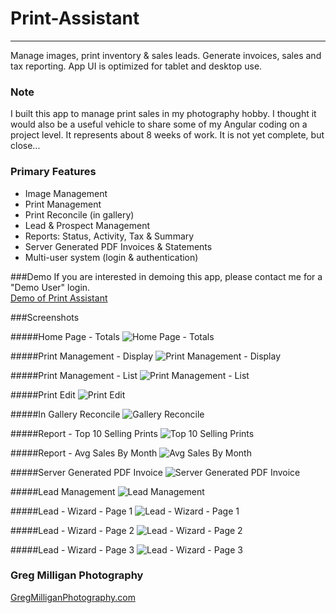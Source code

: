 # Print-Assistant 
- - - -
Manage images, print inventory & sales leads. Generate invoices, sales and tax reporting. App UI is optimized for tablet and desktop use.  

### Note
I built this app to manage print sales in my photography hobby. 
I thought it would also be a useful vehicle to share some of my Angular coding on a project level.
It represents about 8 weeks of work. 
It is not yet complete, but close...

### Primary Features 
* Image Management 
* Print Management
* Print Reconcile (in gallery)
* Lead & Prospect Management
* Reports: Status, Activity, Tax & Summary
* Server Generated PDF Invoices & Statements
* Multi-user system (login & authentication)

###Demo
If you are interested in demoing this app, please contact me for a "Demo User" login.  
[Demo of Print Assistant](http://assistant.milliganmedia.net/)

###Screenshots

#####Home Page - Totals 
![Home Page - Totals](http://www.xybersolve.com/pa/screenshots/optimized2/home-totals-2.png "Home Page - Totals")

#####Print Management - Display 
![Print Management - Display](http://www.xybersolve.com/pa/screenshots/optimized2/print-management-display.png "Print Management Display")

#####Print Management - List 
![Print Management - List](http://www.xybersolve.com/pa/screenshots/optimized2/print-management-list.png "Print Management - List")

#####Print Edit 
![Print Edit](http://www.xybersolve.com/pa/screenshots/optimized2/print-edit.png "Print Edit")

#####In Gallery Reconcile
![Gallery Reconcile](http://www.xybersolve.com/pa/screenshots/optimized2/gallery-reconcile2.png "Gallery Reconcile")

#####Report - Top 10 Selling Prints
![Top 10 Selling Prints](http://www.xybersolve.com/pa/screenshots/optimized2/report-top-10-selling-prints.png "Top 10 Selling Prints")
 
#####Report - Avg Sales By Month
![Avg Sales By Month](http://www.xybersolve.com/pa/screenshots/optimized2/report-sales-by-month.png "Avg Sales By Month")

#####Server Generated PDF Invoice
![Server Generated PDF Invoice](http://www.xybersolve.com/pa/screenshots/optimized2/server-generated-invoice.png "Server Generated Invoice")

#####Lead Management
![Lead Management](http://www.xybersolve.com/pa/screenshots/optimized2/lead-management.png "Lead Management")

#####Lead - Wizard - Page 1
![Lead - Wizard - Page 1](http://www.xybersolve.com/pa/screenshots/optimized2/lead-edit-wizard-1.png "Lead - Wizard - Page 1")

#####Lead - Wizard - Page 2
![Lead - Wizard - Page 2](http://www.xybersolve.com/pa/screenshots/optimized2/lead-edit-wizard-2.png "Lead - Wizard - Page 2")

#####Lead - Wizard - Page 3
![Lead - Wizard - Page 3](http://www.xybersolve.com/pa/screenshots/optimized2/lead-wizard-3a.png "Lead - Wizard - Page 3")

### Greg Milligan Photography
[GregMilliganPhotography.com](http://gregmilliganphotography.com) 
 
 